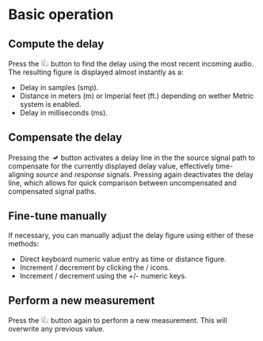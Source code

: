# Basic operation

## Compute the delay
Press the ![](../include/Find.png)
button to find the delay using the most recent incoming audio. The resulting figure is displayed almost instantly as a:

* Delay in samples (smp).
* Distance in meters (m) or Imperial feet (ft.) depending on wether <link type="document"
target="Various">Metric system </link> is enabled.
* Delay in milliseconds (ms).

## Compensate the delay
Pressing the ![](../include/On.png) button
activates a delay line in the the source signal path to compensate for the currently displayed delay
value, effectively time-aligning <i>source</i> and <i>response</i> signals. Pressing again deactivates
the delay line, which allows for quick comparison between uncompensated and compensated signal
paths.

## Fine-tune manually
If necessary, you can manually adjust the delay figure
using either of these methods:

* Direct keyboard numeric value entry as time or distance figure.
* Increment / decrement by clicking the / icons.
* Increment / decrement using the +/- numeric keys.

## Perform a new measurement
Press the ![](../include/Find.png) button
again to perform a new measurement. This will overwrite any previous value.


